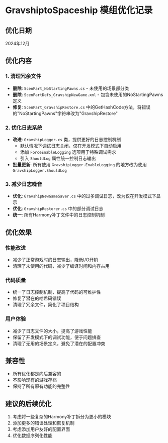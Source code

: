 # GravshiptoSpaceship 模组优化记录

## 优化日期
2024年12月

## 优化内容

### 1. 清理冗余文件
- **删除**: `ScenPart_NoStartingPawns.cs` - 未使用的场景部分类
- **删除**: `ScenPartDefs_GravshipNewGame.xml` - 包含未使用的NoStartingPawns定义
- **修复**: `ScenPart_GravshipRestore.cs` 中的GetHashCode方法，将错误的"NoStartingPawns"字符串改为"GravshipRestore"

### 2. 优化日志系统
- **改进**: `GravshipLogger.cs` 类，提供更好的日志控制机制
  - 默认情况下调试日志关闭，仅在开发模式下自动启用
  - 添加 `ForceEnableLogging` 选项用于特殊调试需求
  - 引入 `ShouldLog` 属性统一控制日志输出
- **批量更新**: 所有使用 `GravshipLogger.EnableLogging` 的地方改为使用 `GravshipLogger.ShouldLog`

### 3. 减少日志噪音
- **优化**: `GravshipNewGameSaver.cs` 中的过多调试日志，改为仅在开发模式下显示
- **优化**: `GravshipRestorer.cs` 中的部分调试日志
- **统一**: 所有Harmony补丁文件中的日志控制机制

## 优化效果

### 性能改进
- 减少了正常游戏时的日志输出，降低I/O开销
- 清理了未使用的代码，减少了编译时间和内存占用

### 代码质量
- 统一了日志控制机制，提高了代码的可维护性
- 修复了潜在的哈希码错误
- 清理了冗余文件，简化了项目结构

### 用户体验
- 减少了日志文件的大小，提高了游戏性能
- 保留了开发模式下的调试功能，便于问题排查
- 清理了无用的场景定义，避免了潜在的配置冲突

## 兼容性
- 所有优化都是向后兼容的
- 不影响现有的游戏存档
- 保持了所有原有功能的完整性

## 建议的后续优化
1. 考虑将一些复杂的Harmony补丁拆分为更小的模块
2. 添加更多的错误处理和恢复机制
3. 考虑添加用户友好的配置界面
4. 优化数据序列化性能